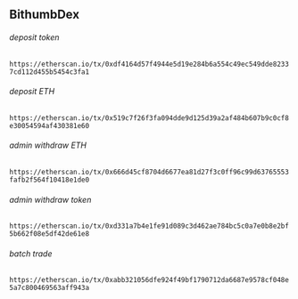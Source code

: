 ## BithumbDex

###### deposit token
`https://etherscan.io/tx/0xdf4164d57f4944e5d19e284b6a554c49ec549dde82337cd112d455b5454c3fa1`

###### deposit ETH
`https://etherscan.io/tx/0x519c7f26f3fa094dde9d125d39a2af484b607b9c0cf8e30054594af430381e60`

###### admin withdraw ETH
`https://etherscan.io/tx/0x666d45cf8704d6677ea81d27f3c0ff96c99d63765553fafb2f564f10418e1de0`

###### admin withdraw token
`https://etherscan.io/tx/0xd331a7b4e1fe91d089c3d462ae784bc5c0a7e0b8e2bf5b662f08e5df42de61e8`

###### batch trade
`https://etherscan.io/tx/0xabb321056dfe924f49bf1790712da6687e9578cf048e5a7c800469563aff943a`